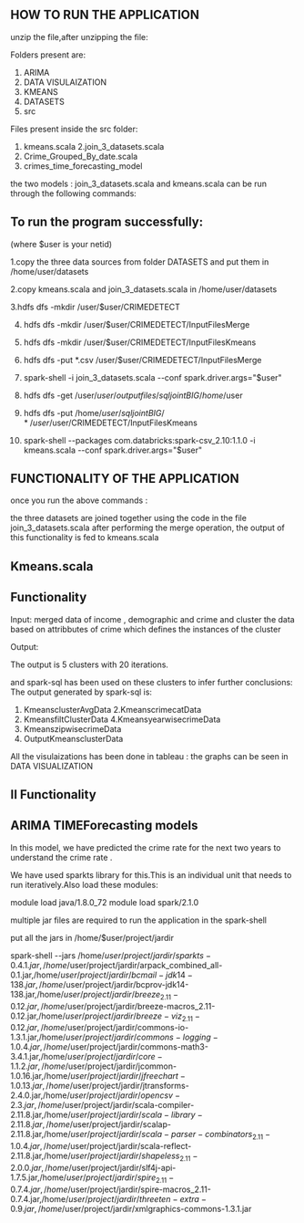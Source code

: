 HOW TO RUN THE APPLICATION
-----------------------------

unzip the file,after unzipping the file:


Folders present are:
1. ARIMA
2. DATA VISULAIZATION
3. KMEANS
4. DATASETS
5. src

 
Files present inside the src folder:
1. kmeans.scala
2.join_3_datasets.scala
3. Crime_Grouped_By_date.scala
4. crimes_time_forecasting_model



the two models : join_3_datasets.scala and kmeans.scala can be run through  the following commands:


To run the program successfully:
----------------------------------
(where $user is your netid)


1.copy the three data sources from folder DATASETS and put them in /home/user/datasets

2.copy kmeans.scala and join_3_datasets.scala in /home/user/datasets

3.hdfs dfs -mkdir /user/$user/CRIMEDETECT

4. hdfs dfs -mkdir /user/$user/CRIMEDETECT/InputFilesMerge

5. hdfs dfs -mkdir /user/$user/CRIMEDETECT/InputFilesKmeans

6. hdfs dfs -put *.csv /user/$user/CRIMEDETECT/InputFilesMerge

7. spark-shell  -i join_3_datasets.scala --conf spark.driver.args="$user"


8. hdfs dfs -get /user/$user/outputfiles/sqljointBIG /home/$user


9. hdfs dfs -put /home/$user/sqljointBIG/* /user/$user/CRIMEDETECT/InputFilesKmeans


10. spark-shell --packages com.databricks:spark-csv_2.10:1.1.0 -i kmeans.scala --conf spark.driver.args="$user"





FUNCTIONALITY OF THE APPLICATION
---------------------------------


once you run the above commands :

the three datasets are joined together using the code in the file join_3_datasets.scala
after performing the merge operation, the output of this functionality is fed to kmeans.scala



Kmeans.scala
----------

Functionality
------------------
Input: merged data of income , demographic and crime
and cluster the data based on attribbutes of crime  which defines the instances of the cluster

Output:

The output is 5 clusters with 20 iterations.

and spark-sql has been used on these clusters to infer further conclusions:
The output generated by spark-sql is:
1. KmeansclusterAvgData
2.KmeanscrimecatData
3. KmeansfiltClusterData
4.KmeansyearwisecrimeData
5. KmeanszipwisecrimeData
6. OutputKmeansclusterData

All the visulaizations has been done in tableau : the graphs can be seen in DATA VISUALIZATION


II Functionality
----------------------

ARIMA TIMEForecasting models
----------------------------------
In this model, we have predicted the crime rate for the next two years to understand the crime rate .

We have used sparkts library for this.This is an individual unit that needs to run iteratively.Also load these modules:

module load java/1.8.0_72
module load spark/2.1.0

multiple jar files are required to run the application in the spark-shell

put all the jars in /home/$user/project/jardir

spark-shell --jars /home/$user/project/jardir/sparkts-0.4.1.jar,/home/$user/project/jardir/arpack_combined_all-0.1.jar,/home/$user/project/jardir/bcmail-jdk14-138.jar,/home/$user/project/jardir/bcprov-jdk14-138.jar,/home/$user/project/jardir/breeze_2.11-0.12.jar,/home/$user/project/jardir/breeze-macros_2.11-0.12.jar,/home/$user/project/jardir/breeze-viz_2.11-0.12.jar,/home/$user/project/jardir/commons-io-1.3.1.jar,/home/$user/project/jardir/commons-logging-1.0.4.jar,/home/$user/project/jardir/commons-math3-3.4.1.jar,/home/$user/project/jardir/core-1.1.2.jar,/home/$user/project/jardir/jcommon-1.0.16.jar,/home/$user/project/jardir/jfreechart-1.0.13.jar,/home/$user/project/jardir/jtransforms-2.4.0.jar,/home/$user/project/jardir/opencsv-2.3.jar,/home/$user/project/jardir/scala-compiler-2.11.8.jar,/home/$user/project/jardir/scala-library-2.11.8.jar,/home/$user/project/jardir/scalap-2.11.8.jar,/home/$user/project/jardir/scala-parser-combinators_2.11-1.0.4.jar,/home/$user/project/jardir/scala-reflect-2.11.8.jar,/home/$user/project/jardir/shapeless_2.11-2.0.0.jar,/home/$user/project/jardir/slf4j-api-1.7.5.jar,/home/$user/project/jardir/spire_2.11-0.7.4.jar,/home/$user/project/jardir/spire-macros_2.11-0.7.4.jar,/home/$user/project/jardir/threeten-extra-0.9.jar,/home/$user/project/jardir/xmlgraphics-commons-1.3.1.jar












 